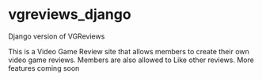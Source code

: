 vgreviews_django
================

Django version of VGReviews

This is a Video Game Review site that allows members to create their own video game reviews. Members are also allowed to Like other reviews. More features coming soon
